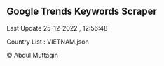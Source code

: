

## Google Trends Keywords Scraper 
 
Last Update 25-12-2022 , 12:56:48

Country List :
VIETNAM.json



© Abdul Muttaqin 
